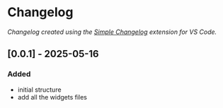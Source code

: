 # Changelog

*Changelog created using the [Simple Changelog](https://marketplace.visualstudio.com/items?itemName=tobiaswaelde.vscode-simple-changelog) extension for VS Code.*

## [0.0.1] - 2025-05-16
### Added
- initial structure
- add all the widgets files